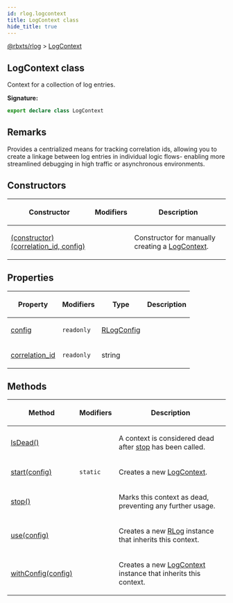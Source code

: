 ```yaml
---
id: rlog.logcontext
title: LogContext class
hide_title: true
---
```


[@rbxts/rlog](./rlog.md) &gt; [LogContext](./rlog.logcontext.md)

## LogContext class

Context for a collection of log entries.

**Signature:**

```typescript
export declare class LogContext 
```

## Remarks

Provides a centrialized means for tracking correlation ids, allowing you to create a linkage between log entries in individual logic flows- enabling more streamlined debugging in high traffic or asynchronous environments.

## Constructors

<table><thead><tr><th>

Constructor


</th><th>

Modifiers


</th><th>

Description


</th></tr></thead>
<tbody><tr><td>

[(constructor)(correlation_id, config)](./rlog.logcontext._constructor_.md)


</td><td>


</td><td>

Constructor for manually creating a [LogContext](./rlog.logcontext.md)<!-- -->.


</td></tr>
</tbody></table>

## Properties

<table><thead><tr><th>

Property


</th><th>

Modifiers


</th><th>

Type


</th><th>

Description


</th></tr></thead>
<tbody><tr><td>

[config](./rlog.logcontext.config.md)


</td><td>

`readonly`


</td><td>

[RLogConfig](./rlog.rlogconfig.md)


</td><td>


</td></tr>
<tr><td>

[correlation_id](./rlog.logcontext.correlation_id.md)


</td><td>

`readonly`


</td><td>

string


</td><td>


</td></tr>
</tbody></table>

## Methods

<table><thead><tr><th>

Method


</th><th>

Modifiers


</th><th>

Description


</th></tr></thead>
<tbody><tr><td>

[IsDead()](./rlog.logcontext.isdead.md)


</td><td>


</td><td>

A context is considered dead after [stop](./rlog.logcontext.stop.md) has been called.


</td></tr>
<tr><td>

[start(config)](./rlog.logcontext.start.md)


</td><td>

`static`


</td><td>

Creates a new [LogContext](./rlog.logcontext.md)<!-- -->.


</td></tr>
<tr><td>

[stop()](./rlog.logcontext.stop.md)


</td><td>


</td><td>

Marks this context as dead, preventing any further usage.


</td></tr>
<tr><td>

[use(config)](./rlog.logcontext.use.md)


</td><td>


</td><td>

Creates a new [RLog](./rlog.rlog.md) instance that inherits this context.


</td></tr>
<tr><td>

[withConfig(config)](./rlog.logcontext.withconfig.md)


</td><td>


</td><td>

Creates a new [LogContext](./rlog.logcontext.md) instance that inherits this context.


</td></tr>
</tbody></table>